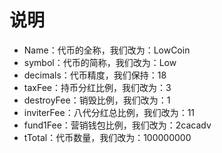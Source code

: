 # 说明

- Name：代币的全称，我们改为：LowCoin
- symbol：代币的简称，我们改为：Low
- decimals：代币精度，我们保持：18
- taxFee：持币分红比例，我们改为：3
- destroyFee：销毁比例，我们改为：1
- inviterFee：八代分红总比例，我们改为：11
- fund1Fee：营销钱包比例，我们改为：2cacadv
- tTotal：代币数量，我们改为：100000000
